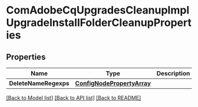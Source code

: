 # ComAdobeCqUpgradesCleanupImplUpgradeInstallFolderCleanupProperties

## Properties
Name | Type | Description | Notes
------------ | ------------- | ------------- | -------------
**DeleteNameRegexps** | [**ConfigNodePropertyArray**](configNodePropertyArray.md) |  | [optional] 

[[Back to Model list]](../README.md#documentation-for-models) [[Back to API list]](../README.md#documentation-for-api-endpoints) [[Back to README]](../README.md)


